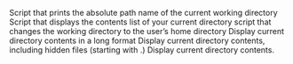 Script that prints the absolute path name of the current working directory
Script that displays the contents list of your current directory
script that changes the working directory to the user’s home directory
Display current directory contents in a long format
Display current directory contents, including hidden files (starting with .)
Display current directory contents.
